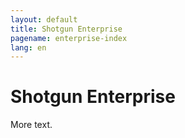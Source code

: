 ```yaml
---
layout: default
title: Shotgun Enterprise
pagename: enterprise-index
lang: en
---
```


# Shotgun Enterprise

More text.
